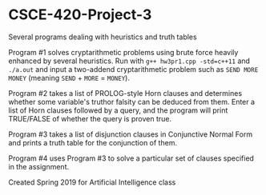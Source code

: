# CSCE-420-Project-3
Several programs dealing with heuristics and truth tables

Program #1 solves cryptarithmetic problems using brute force heavily enhanced by several heuristics.
Run with `g++ hw3pr1.cpp -std=c++11` and `./a.out` and input a two-addend cryptarithmetic problem such as
`SEND MORE MONEY` (meaning `SEND` + `MORE` = `MONEY`).

Program #2 takes a list of PROLOG-style Horn clauses and determines whether some variable's truthor falsity can be deduced from them.  Enter a list of Horn clauses followed by a query, and the program will print TRUE/FALSE of whether the query is proven true.

Program #3 takes a list of disjunction clauses in Conjunctive Normal Form and prints a truth table for the conjunction of them.

Program #4 uses Program #3 to solve a particular set of clauses specified in the assignment.

Created Spring 2019 for Artificial Intelligence class

